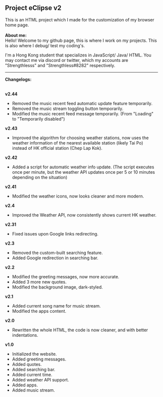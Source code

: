 <h2>Project eClipse v2</h2> 
This is an HTML project which I made for the customization of my browser home page.
<br>
<br>
<b>About me:</b>
<br>
   Hello! Welcome to my github page, this is where I work on my projects. This
is also where I debug/ test my coding's.
   <p>I'm a Hong Kong student that specializes in JavaScript/ Java/ HTML. You may
contact me via discord or twitter, which my accounts are "Strengthlesss"
and "Strengthless#8282" respectively.</p>
<hr>
<b>Changelogs:</b><br><br>

<b>v2.44</b>
- Removed the music recent feed automatic update feature temporarily.
- Removed the music stream toggling button temporarily.
- Modified the music recent feed message temporarily. (From "Loading" to "Temporarily disabled")

<b>v2.43</b>
- Improved the algorithm for choosing weather stations, now uses the weather information of the nearest available station (likely Tai Po) instead of HK official station (Chep Lap Kok).

<b>v2.42</b>
- Added a script for automatic weather info update. (The script executes once per minute, but the weather API updates once per 5 or 10 minutes depending on the situation)

<b>v2.41</b>
- Modified the weather icons, now looks cleaner and more modern.

<b>v2.4</b>
- Improved the Weather API, now consistently shows current HK weather.

<b>v2.31</b>
- Fixed issues upon Google links redirecting.

<b>v2.3</b>
- Removed the custom-built searching feature.
- Added Google redirection in searching bar.

<b>v2.2</b>
- Modified the greeting messages, now more accurate.
- Added 3 more new quotes.
- Modified the background image, dark-styled.

<b>v2.1</b>
- Added current song name for music stream.
- Modified the apps content.

<b>v2.0</b>
- Rewritten the whole HTML, the code is now cleaner, and with better indentations.

<b>v1.0</b>
- Initialized the website.
- Added greeting messages.
- Added quotes.
- Added searching bar.
- Added current time.
- Added weather API support.
- Added apps.
- Added music stream.
